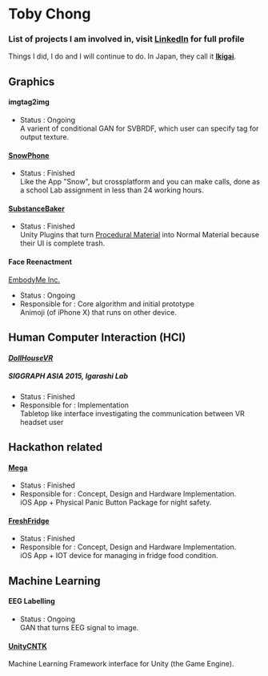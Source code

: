 # __Toby Chong__

### List of projects I am involved in, visit [LinkedIn](https://www.linkedin.com/in/tobychong/) for full profile

Things I did, I do and I will continue to do. In Japan, they call it [__Ikigai__](https://assets.weforum.org/editor/tyvToPYsyaZXtaFiUISw-P6abde6j84YSh5o3tXq81c.jpg). 

## Graphics
#### imgtag2img
- Status : Ongoing  
A varient of conditional GAN for SVBRDF, which user can specify tag for output texture.

#### [SnowPhone](https://github.com/tobyclh/SnowPhone)
- Status : Finished  
Like the App "Snow", but crossplatform and you can make calls, done as a school Lab assignment in less than 24 working hours.

#### [SubstanceBaker](https://github.com/tobyclh/SubstanceBaker) 
- Status : Finished    
Unity Plugins that turn [Procedural Material](https://docs.unity3d.com/Manual/ProceduralMaterials.html) into Normal Material because their UI is complete trash.

#### Face Reenactment
[EmbodyMe Inc.](https://embodyme.com/)  
 - Status : Ongoing  
 - Responsible for : Core algorithm and initial prototype  
Animoji (of iPhone X) that runs on other device.  



## Human Computer Interaction (HCI)

#### *[DollHouseVR](http://www.aist.go.jp/aist_j/press_release/pr2015/pr20151102/pr20151102.html)*
##### SIGGRAPH ASIA 2015,  Igarashi Lab

- Status : Finished  
- Responsible for : Implementation  
Tabletop like interface investigating the communication between VR headset user   

## Hackathon related

#### [Mega](https://github.com/AkariAsai/TK_1702)
 - Status : Finished  
 - Responsible for : Concept, Design and Hardware Implementation.  
iOS App + Physical Panic Button Package for night safety.  

#### [FreshFridge](https://github.com/jphacks/TK_1614)
 - Status : Finished
 - Responsible for : Concept, Design and Hardware Implementation.   
iOS App + IOT device for managing in fridge food condition.

## Machine Learning
#### EEG Labelling
-  Status : Ongoing  
GAN that turns EEG signal to image.

####  [UnityCNTK](https://github.com/tobyclh/UnityCNTK)
Machine Learning Framework interface for Unity (the Game Engine).